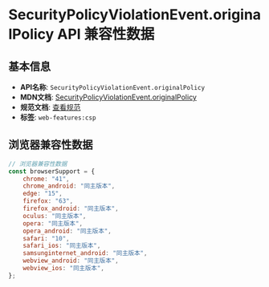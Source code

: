 # SecurityPolicyViolationEvent.originalPolicy API 兼容性数据

## 基本信息

- **API名称**: `SecurityPolicyViolationEvent.originalPolicy`
- **MDN文档**: [SecurityPolicyViolationEvent.originalPolicy](https://developer.mozilla.org/docs/Web/API/SecurityPolicyViolationEvent/originalPolicy)
- **规范文档**: [查看规范](https://w3c.github.io/webappsec-csp/#dom-securitypolicyviolationevent-originalpolicy)
- **标签**: `web-features:csp`

## 浏览器兼容性数据

```javascript
// 浏览器兼容性数据
const browserSupport = {
    chrome: "41",
    chrome_android: "同主版本",
    edge: "15",
    firefox: "63",
    firefox_android: "同主版本",
    oculus: "同主版本",
    opera: "同主版本",
    opera_android: "同主版本",
    safari: "10",
    safari_ios: "同主版本",
    samsunginternet_android: "同主版本",
    webview_android: "同主版本",
    webview_ios: "同主版本",
};

```


